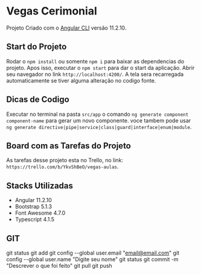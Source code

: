 # Vegas Cerimonial

Projeto Criado com o  [Angular CLI](https://github.com/angular/angular-cli) versão 11.2.10.

## Start do Projeto

Rodar o `npm install` ou  somente `npm i` para baixar as dependencias do projeto. Apos isso, executar o
`npm start` para dar o start da aplicação. Abrir seu navegador no link `http://localhost:4200/`. A tela sera recarregada automaticamente se tiver alguma alteração no codigo fonte.

## Dicas de Codigo

Executar no terminal na pasta `src/app` o comando `ng generate component component-name` para gerar um novo componente. voce tambem pode usar `ng generate directive|pipe|service|class|guard|interface|enum|module`.

## Board com as Tarefas do Projeto

As tarefas desse projeto esta no Trello, no link: `https://trello.com/b/YkvShBeO/vegas-aulas`.

## Stacks Utilizadas

- Angular 11.2.10
- Bootstrap 5.1.3
- Font Awesome 4.7.0
- Typescript 4.1.5

## GIT
git status
git add
git config --global user.email "email@email.com"
git config --global user.name "Digite seu nome"
git status
git commit -m "Descrever o que foi feito"
git pull
git push